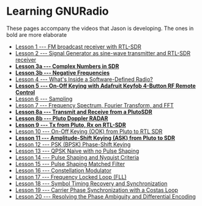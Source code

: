 # Learning GNURadio 

These pages accompany the videos that Jason is developing. The ones in bold are more elaborate

- [Lesson 1 --- FM broadcast receiver with RTL-SDR](lesson01.md)
- [Lesson 2 --- Signal Generator as sine-wave transmitter and RTL-SDR receiver](lesson02.md)
- **[Lesson 3a --- Complex Numbers in SDR](lesson03a.md)**
- **[Lesson 3b --- Negative Frequencies](lesson03b.md)**
- [Lesson 4 --- What's Inside a Software-Defined Radio?](lesson04.md)
- **[Lesson 5 --- On-Off Keying with Adafruit Keyfob 4-Button RF Remote Control](lesson05.md)**
- [Lesson 6 --- Sampling](lesson06.md)
- [Lesson 7 --- Frequency Spectrum, Fourier Transform, and FFT](lesson07.md)
- **[Lesson 8a --- Transmit and Receive from a PlutoSDR](lesson08a.md)**
- **[Lesson 8b --- Pluto Doppler RADAR](lesson08b.md)**
- **[Lesson 9 --- Tx from Pluto, Rx on RTL-SDR](lesson09.md)**
- [Lesson 10 --- On-Off Keying (OOK) from Pluto to RTL SDR](lesson10.md)
- **[Lesson 11 --- Amplitude-Shift Keying (ASK) from Pluto to SDR](lesson11.md)**
- [Lesson 12 --- PSK (BPSK) Phase-Shift Keying](lesson12.md)
- [Lesson 13 --- QPSK Naive with no Pulse Shaping](lesson13.md)
- [Lesson 14 --- Pulse Shaping and Nyquist Criteria](lesson14.md)
- [Lesson 15 --- Pulse Shaping Matched Filter](lesson15.md)
- [Lesson 16 --- Constellation Modulator](lesson16.md)
- [Lesson 17 --- Frequency Locked Loop (FLL)](lesson17.md)
- [Lesson 18 --- Symbol Timing Recovery and Synchronization](lesson18.md)
- [Lesson 19 --- Carrier Phase Synchronization with a Costas Loop](lesson19.md)
- [Lesson 20 --- Resolving the Phase Ambiguity and Differential Encoding](lesson20.md)



